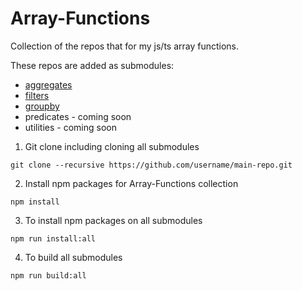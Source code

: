 # Array-Functions
Collection of the repos that for my js/ts array functions.

These repos are added as submodules:
- [aggregates](https://github.com/aeinbu/aggregates.git)
- [filters](https://github.com/aeinbu/filters.git)
- [groupby](https://github.com/aeinbu/groupby.git)
- predicates - coming soon
- utilities - coming soon

1. Git clone including cloning all submodules
```shell
git clone --recursive https://github.com/username/main-repo.git
```

2. Install npm packages for Array-Functions collection
```shell
npm install
```

3. To install npm packages on all submodules
```shell
npm run install:all
```

4. To build all submodules
```shell
npm run build:all
```
